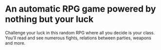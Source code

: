 # An automatic RPG game powered by nothing but your luck

Challenge your luck in this random RPG where all you decide is your class.
You'll read and see numerous fights, relations between parties, weapons and more.
